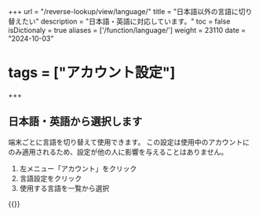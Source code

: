 +++
url = "/reverse-lookup/view/language/"
title = "日本語以外の言語に切り替えたい"
description = "日本語・英語に対応しています。"
toc = false
isDictionaly = true
aliases = ['/function/language/']
weight = 23110
date = "2024-10-03"
# tags = ["アカウント設定"]
+++

## 日本語・英語から選択します

端末ごとに言語を切り替えて使用できます。
この設定は使用中のアカウントにのみ適用されるため、設定が他の人に影響を与えることはありません。

1. 左メニュー「アカウント」をクリック
2. 言語設定をクリック
3. 使用する言語を一覧から選択

{{<iTablet filename="language" msg="言語は現在、日本語・英語に対応しています" alice="pc">}}
